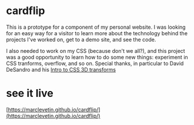 # cardflip
This is a prototype for a component of my personal website. I was looking for an easy way for a visitor to learn more about the technology behind the projects I've worked on, get to a demo site, and see the code.

I also needed to work on my CSS (because don't we all?), and this project was a good opportunity to learn how to do some new things: experiment in CSS tranforms, overflow, and so on.  Special thanks, in particular to David DeSandro and his [Intro to CSS 3D transforms](https://desandro.github.io/3dtransforms/)

# see it live
[https://marclevetin.github.io/cardflip/](https://marclevetin.github.io/cardflip/)
